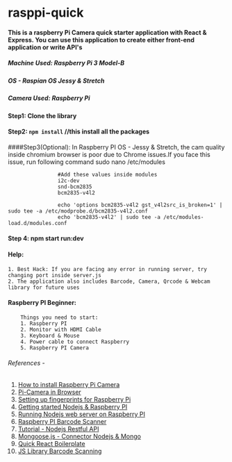 # rasppi-quick

#### This is a raspberry Pi Camera quick starter application with React & Express. You can use this application to create either front-end application or write API's

##### Machine Used: Raspberry Pi 3 Model-B
##### OS - Raspian OS Jessy & Stretch
##### Camera Used: Raspberry Pi 

#### Step1: Clone the library

#### Step2: ```npm install``` //this install all the packages

####Step3(Optional): In Raspberry PI OS - Jessy & Stretch, the cam quality inside chromium browser is poor due to Chrome issues.If you face this issue, run following command
                    sudo nano /etc/modules
                    
                    #Add these values inside modules
                    i2c-dev
                    snd-bcm2835
                    bcm2835-v4l2
                    
                    echo 'options bcm2835-v4l2 gst_v4l2src_is_broken=1' | sudo tee -a /etc/modprobe.d/bcm2835-v4l2.conf
                    echo 'bcm2835-v4l2' | sudo tee -a /etc/modules-load.d/modules.conf
                    
#### Step 4: npm start run:dev
             
#### Help:
    1. Best Hack: If you are facing any error in running server, try changing port inside server.js
    2. The application also includes Barcode, Camera, Qrcode & Webcam library for future uses
    
    
#### Raspberry PI Beginner:
        Things you need to start:
        1. Raspberry PI
        2. Monitor with HDMI Cable
        3. Keyboard & Mouse
        4. Power cable to connect Raspberry
        5. Raspberry PI Camera
         
    
###### References -
  1. [How to install Raspberry Pi Camera](https://thepihut.com/blogs/raspberry-pi-tutorials/16021420-how-to-install-use-the-raspberry-pi-camera)
  2. [Pi-Camera in Browser](https://reprage.com/post/pi-camera-module-in-the-browser)
  3. [Setting up fingerprints for Raspberry Pi](https://tutorials-raspberrypi.com/how-to-use-raspberry-pi-fingerprint-sensor-authentication/)
  4. [Getting started Nodejs & Raspberry PI](https://thejackalofjavascript.com/getting-started-raspberry-pi-node-js/)
  5. [Running Nodejs web server on Raspberry PI](https://blog.cloudboost.io/how-to-run-a-nodejs-web-server-on-a-raspberry-pi-for-development-3ef9ac0fc02c)
  6. [Raspberry PI Barcode Scanner](https://www.codepool.biz/raspberrypi-barcode-scanner-webcam-python.html)
  7. [Tutorial - Nodejs Restful API](https://www.codementor.io/olatundegaruba/nodejs-restful-apis-in-10-minutes-q0sgsfhbd)
  8. [Mongoose.js - Connector Nodejs & Mongo](http://mongoosejs.com/docs/index.html)
  9. [Quick React Boilerplate](https://github.com/theonlymikeever/quick-react)
  10. [JS Library Barcode Scanning](https://serratus.github.io/quaggaJS/)

